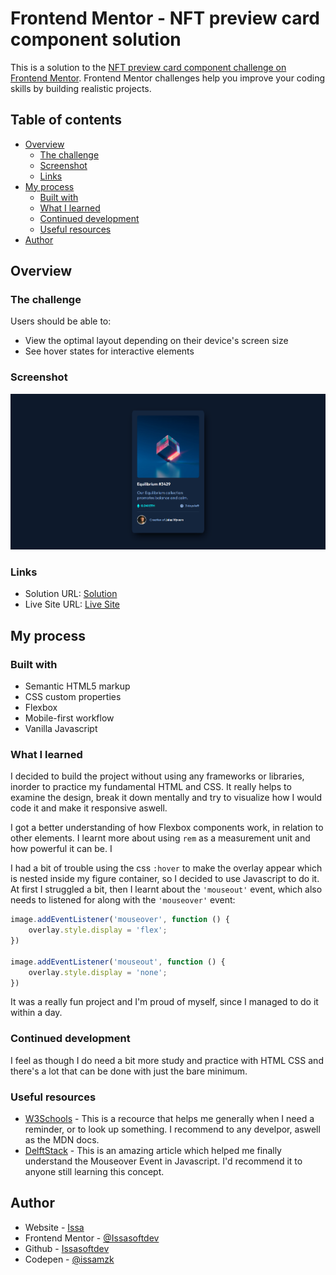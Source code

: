 # Frontend Mentor - NFT preview card component solution

This is a solution to the [NFT preview card component challenge on Frontend Mentor](https://www.frontendmentor.io/challenges/nft-preview-card-component-SbdUL_w0U). Frontend Mentor challenges help you improve your coding skills by building realistic projects. 

## Table of contents

- [Overview](#overview)
  - [The challenge](#the-challenge)
  - [Screenshot](#screenshot)
  - [Links](#links)
- [My process](#my-process)
  - [Built with](#built-with)
  - [What I learned](#what-i-learned)
  - [Continued development](#continued-development)
  - [Useful resources](#useful-resources)
- [Author](#author)

## Overview

### The challenge

Users should be able to:

- View the optimal layout depending on their device's screen size
- See hover states for interactive elements

### Screenshot

![Final Compnent](./images/nft-preview-card-screenshot.png)

### Links

- Solution URL: [Solution](https://github.com/Issasoftdev/nft-preview-card-component)
- Live Site URL: [Live Site](https://issasoftdev.github.io/nft-preview-card-component/)

## My process

### Built with

- Semantic HTML5 markup
- CSS custom properties
- Flexbox
- Mobile-first workflow
- Vanilla Javascript

### What I learned

I decided to build the project without using any frameworks or libraries, inorder to practice my fundamental HTML and CSS. It really helps to examine the design, break it down mentally and try to visualize how I would code it and make it responsive aswell.

I got a better understanding of how Flexbox components work, in relation to other elements. I learnt more about using `rem` as a measurement unit and how powerful it can be. I

I had a bit of trouble using the css `:hover` to make the overlay appear which is nested inside my figure container, so I decided to use Javascript to do it. At first I struggled a bit, then I learnt about the `'mouseout'` event, which also needs to listened for along with the `'mouseover'` event:

```js
image.addEventListener('mouseover', function () {
    overlay.style.display = 'flex';
})

image.addEventListener('mouseout', function () {
    overlay.style.display = 'none';
})
```

It was a really fun project and I'm proud of myself, since I managed to do it within a day.

### Continued development

I feel as though I do need a bit more study and practice with HTML CSS and there's a lot that can be done with just the bare minimum.

### Useful resources

- [W3Schools](https://www.w3schools.com/) - This is a recource that helps me generally when I need a reminder, or to look up something. I recommend to any develpor, aswell as the MDN docs.
- [DelftStack](https://www.delftstack.com/howto/javascript/mouse-over-event-in-javascript/) - This is an amazing article which helped me finally understand the Mouseover Event in Javascript. I'd recommend it to anyone still learning this concept.

## Author

- Website - [Issa](https://issamzk.co.za)
- Frontend Mentor - [@Issasoftdev](https://www.frontendmentor.io/profile/Issasoftdev)
- Github - [Issasoftdev](https://github.com/Issasoftdev)
- Codepen - [@issamzk](https://codepen.io/issamzk)

